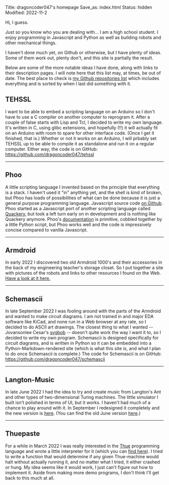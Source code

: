 Title: dragoncoder047's homepage
Save_as: index.html
Status: hidden
Modified: 2022-11-2

Hi, I guess.

Just so you know who you are dealing with... I am a high school student. I enjoy programming in Javascript and Python as well as building robots and other mechanical things.

I haven't done much yet, on Github or otherwise, but I have plenty of ideas. Some of them work out, plenty don't, and this site is partially the result.

Below are some of the more notable ideas I have done, along with links to their description pages. I will note here that this list may, at times, be out of date. The best place to check is [my Github repositories list](https://github.com/dragoncoder047?tab=repositories) which includes everything and is sorted by when I last did something with it.

## TEHSSL

I want to be able to embed a scripting language on an Arduino so I don't have to use a C compiler on another computer to reprogram it. After a couple of false starts with Lisp and Tcl, I decided to write my own language. It's written in C, using glibc extensions, and hopefully (!!) it will actually fit on an Arduino with room to spare for other interface code. (Once I get it finished, that is.) Whether or not it works on an Arduino, I will prbably set TEHSSL up to be able to compile it as standalone and run it on a regular computer. Either way, the code is on GitHub: <https://github.com/dragoncoder047/tehssl>

---

## Phoo

A little scripting language I invented based on the principle that everything is a stack. I haven't used it "in" anything yet, and the shell is kind of broken, but Phoo has loads of possibilities of what can be done because it is just a general purpose programming language. Javascript source code [on Github](https://github.com/phoo-lang/phoo). Phoo started as a Javascript port of another scripting language called [Quackery](https://github.com/GordonCharlton/Quackery), but took a left turn early on in development and is nothing like Quackery anymore. Phoo's [documentation](https://phoo-lang.github.io/docs/index.html) is primitive, cobbled together by a little Python script, but Phoo works well and the code is impressively concise compared to vanilla Javascript.

---

## Armdroid

In early 2022 I discovered two old Armdroid 1000's and their accessories in the back of my engineering teacher's storage closet. So I put together a site with pictures of the robots and links to other resources I found on the Web. [Have a look at it here.](/armdroid/)

---

## Schemascii

In late September 2022 I was fooling around with the parts of the Armdroid and wanted to make circuit diagrams. I am not trained in and major EDA software like KiCad, and none run in a Web browser at any rate, so I decided to do ASCII art drawings. The closest thing to what I wanted -- Jovansonlee Cesar's [svgbob](https://github.com/ivanceras/svgbob) -- doesn't quite work the way I want it to, so I decided to write my own program. Schemascii is designed specifically for circuit diagrams, and is written in Python so it can be embedded into a Python-Markdown-rendered site (which is what this site is, and what I plan to do once Schemascii is complete.) The code for Schemascii is on GitHub: <https://github.com/dragoncoder047/schemascii>

---

## Langton-Music

In late June 2022 I had the idea to try and create music from Langton's Ant and other types of two-dimensional Turing machines. The little simulator I built isn't polished in terms of UI, but it works. I haven't had much of a chance to play around with it. In September I redesigned it completely and the new version is [here](/langton-music/index.html). (You can find the old June version [here](/ca-experiments/langton-music/index.html).)

---

## Thuepaste

For a while in March 2022 I was really interested in the [Thue](https://en.wikipedia.org/wiki/Thue_(programming_language)) programming language and wrote a little interpreter for it (which you can [find here](/thuepaste/)). I tried to write a function that would determine if any given Thue-machine would halt without actually running it, and no matter what I tried, it either crashed or hung. My idea seems like it would work, I just can't figure out how to implement it. Aside from making more demo programs, I don't think I'll get back to this much at all.

